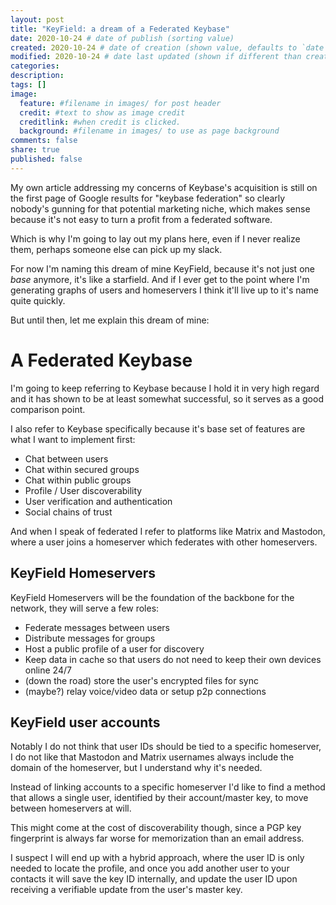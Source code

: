 ```yaml
---
layout: post
title: "KeyField: a dream of a Federated Keybase"
date: 2020-10-24 # date of publish (sorting value)
created: 2020-10-24 # date of creation (shown value, defaults to `date`)
modified: 2020-10-24 # date last updated (shown if different than created)
categories:
description:
tags: []
image:
  feature: #filename in images/ for post header
  credit: #text to show as image credit
  creditlink: #when credit is clicked.
  background: #filename in images/ to use as page background
comments: false
share: true
published: false
---
```


My own article addressing my concerns of Keybase's acquisition is still on the first page of Google results for "keybase federation" so clearly nobody's gunning for that potential marketing niche, which makes sense because it's not easy to turn a profit from a federated software.

Which is why I'm going to lay out my plans here, even if I never realize them, perhaps someone else can pick up my slack.

For now I'm naming this dream of mine KeyField, because it's not just one *base* anymore, it's like a starfield. And if I ever get to the point where I'm generating graphs of users and homeservers I think it'll live up to it's name quite quickly.

But until then, let me explain this dream of mine:


# A Federated Keybase

I'm going to keep referring to Keybase because I hold it in very high regard and it has shown to be at least somewhat successful, so it serves as a good comparison point.

I also refer to Keybase specifically because it's base set of features are what I want to implement first:

 - Chat between users
 - Chat within secured groups
 - Chat within public groups
 - Profile / User discoverability
 - User verification and authentication
 - Social chains of trust

And when I speak of federated I refer to platforms like Matrix and Mastodon, where a user joins a homeserver which federates with other homeservers.

## KeyField Homeservers

KeyField Homeservers will be the foundation of the backbone for the network, they will serve a few roles:

 - Federate messages between users
 - Distribute messages for groups
 - Host a public profile of a user for discovery
 - Keep data in cache so that users do not need to keep their own devices online 24/7
 - (down the road) store the user's encrypted files for sync
 - (maybe?) relay voice/video data or setup p2p connections

## KeyField user accounts

Notably I do not think that user IDs should be tied to a specific homeserver, I do not like that Mastodon and Matrix usernames always include the domain of the homeserver, but I understand why it's needed.

Instead of linking accounts to a specific homeserver I'd like to find a method that allows a single user, identified by their account/master key, to move between homeservers at will.

This might come at the cost of discoverability though, since a PGP key fingerprint is always far worse for memorization than an email address.

I suspect I will end up with a hybrid approach, where the user ID is only needed to locate the profile, and once you add another user to your contacts it will save the key ID internally, and update the user ID upon receiving a verifiable update from the user's master key.
